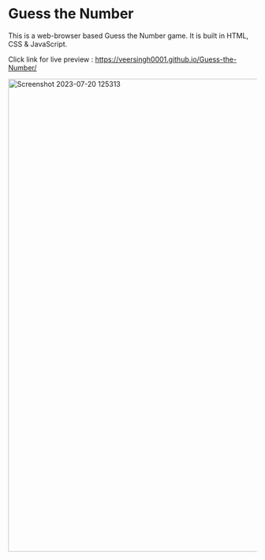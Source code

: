 # Guess the Number
 This is a web-browser based Guess the Number game. It is built in HTML, CSS & JavaScript.  

Click link for live preview : https://veersingh0001.github.io/Guess-the-Number/

<img width="958" alt="Screenshot 2023-07-20 125313" src="https://github.com/VeerSingh0001/Guess-the-Number/assets/115876530/e0ff29f0-6ab3-4da0-8f59-46e7c3650471">
